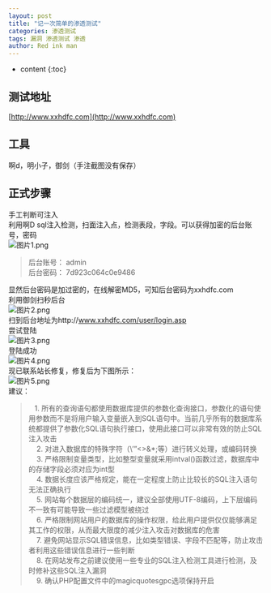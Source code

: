 ```yaml
---
layout: post
title: "记一次简单的渗透测试"
categories: 渗透测试
tags: 漏洞 渗透测试 渗透
author: Red ink man
---
```




* content
{:toc}








## 测试地址

[http://www.xxhdfc.com](http://www.xxhdfc.com)

## 工具

啊d，明小子，御剑（手注截图没有保存）

## 正式步骤

手工判断可注入  
利用啊D sql注入检测，扫面注入点，检测表段，字段。可以获得加密的后台账号，密码  
![图片1.png](https://i.loli.net/2020/01/21/iuIvopHXQc7SYKn.png)

> 后台账号： admin  
> 后台密码： 7d923c064c0e9486

显然后台密码是加过密的，在线解密MD5，可知后台密码为xxhdfc.com  
利用御剑扫秒后台  
![图片2.png](https://i.loli.net/2020/01/21/RfbCxyLaOF8nYq4.png)  
扫到后台地址为http://www.xxhdfc.com/user/login.asp  
尝试登陆  
![图片3.png](https://i.loli.net/2020/01/21/PDJhTVd3lYfjvcG.png)  
登陆成功    
![图片4.png](https://i.loli.net/2020/01/21/gcuAXotawZV1flN.png)  
现已联系站长修复，修复后为下图所示：  
![图片5.png](https://i.loli.net/2020/01/21/YsaJtcK7dwMqC8o.png)  
建议：  
>    1. 所有的查询语句都使用数据库提供的参数化查询接口，参数化的语句使用参数而不是将用户输入变量嵌入到SQL语句中。当前几乎所有的数据库系统都提供了参数化SQL语句执行接口，使用此接口可以非常有效的防止SQL注入攻击  
>    2. 对进入数据库的特殊字符（\’”<>&\*;等）进行转义处理，或编码转换  
>    3. 严格限制变量类型，比如整型变量就采用intval()函数过滤，数据库中的存储字段必须对应为int型  
>    4. 数据长度应该严格规定，能在一定程度上防止比较长的SQL注入语句无法正确执行  
>    5. 网站每个数据层的编码统一，建议全部使用UTF-8编码，上下层编码不一致有可能导致一些过滤模型被绕过  
>    6. 严格限制网站用户的数据库的操作权限，给此用户提供仅仅能够满足其工作的权限，从而最大限度的减少注入攻击对数据库的危害  
>    7. 避免网站显示SQL错误信息，比如类型错误、字段不匹配等，防止攻击者利用这些错误信息进行一些判断  
>    8. 在网站发布之前建议使用一些专业的SQL注入检测工具进行检测，及时修补这些SQL注入漏洞  
>    9. 确认PHP配置文件中的magicquotesgpc选项保持开启  
